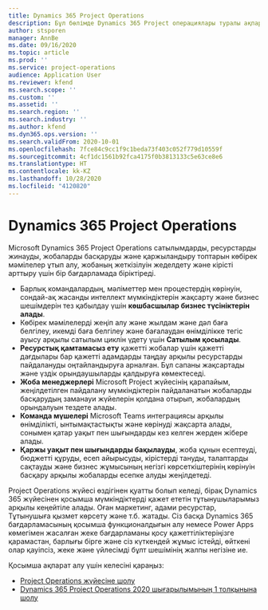 ```yaml
---
title: Dynamics 365 Project Operations
description: Бұл бөлімде Dynamics 365 Project операциялары туралы ақпарат берілген.
author: stsporen
manager: AnnBe
ms.date: 09/16/2020
ms.topic: article
ms.prod: ''
ms.service: project-operations
audience: Application User
ms.reviewer: kfend
ms.search.scope: ''
ms.custom: ''
ms.assetid: ''
ms.search.region: ''
ms.search.industry: ''
ms.author: kfend
ms.dyn365.ops.version: ''
ms.search.validFrom: 2020-10-01
ms.openlocfilehash: 7fce84c9cc1f9c1beda73f403c052f779d10559f
ms.sourcegitcommit: 4cf1dc1561b92fca4175f0b3813133c5e63ce8e6
ms.translationtype: HT
ms.contentlocale: kk-KZ
ms.lasthandoff: 10/28/2020
ms.locfileid: "4120820"
---
```

# <a name="dynamics-365-project-operations"></a>Dynamics 365 Project Operations

Microsoft Dynamics 365 Project Operations сатылымдарды, ресурстарды жинауды, жобаларды басқаруды және қаржыландыру топтарын көбірек мәмілелер ұтып алу, жобаның жеткізілуін жеделдету және кірісті арттыру үшін бір бағдарламада біріктіреді.

-   Барлық командалардың, мәліметтер мен процестердің көрінуін, сондай-ақ жасанды интеллект мүмкіндіктерін жақсарту және бизнес шешімдерін тез қабылдау үшін **көшбасшылар бизнес түсініктерін алады**.
-   Көбірек мәмілелерді жеңіп алу және жылдам және дәл баға белгілеу, икемді баға белгілеу және бағалаудан өнімділікке тегіс ауысу арқылы сатылым циклін үдету үшін **Сатылым қосылады**.
-   **Ресурстық қамтамасыз ету** қажетті жобалар үшін қажетті дағдылары бар қажетті адамдарды таңдау арқылы ресурстарды пайдалануды оңтайландыруға арналған. Бұл сапаны жақсартады және үздік орындаушыларды қалдыруға көмектеседі.
-   **Жоба менеджерлері** Microsoft Project жүйесінің қарапайым, жеңілдетілген пайдалану мүмкіндіктерін пайдаланатын жобаларды басқарудың заманауи жүйелерін қолдана отырып, жобалардың орындалуын тездете алады.
-   **Команда мүшелері** Microsoft Teams интеграциясы арқылы өнімділікті, ынтымақтастықты және көрінуді жақсарта алады, сонымен қатар уақыт пен шығындарды кез келген жерден жібере алады.
-   **Қаржы уақыт пен шығындарды бақылауды**, жоба құнын есептеуді, бюджетті құруды, есеп айырысуды, кірістерді тануды, талаптарды сақтауды және бизнес жұмысының негізгі көрсеткіштерінің көрінуін басқару арқылы жобаларды есепке алуды жеңілдетеді.

Project Operations жүйесі өздігінен қуатты болып келеді, бірақ Dynamics 365 жүйесінен қосымша мүмкіндіктерді қажет ететін тұтынушыларымыз арқылы кеңейтіле алады. Оған маркетинг, адами ресурстар, Тұтынушыға қызмет көрсету және т.б. жатады. Сіз басқа Dynamics 365 бағдарламасының қосымша функционалдығын алу немесе Power Apps көмегімен жасалған жеке бағдарламаны қосу қажеттіліктеріңізге қарамастан, барлығы бірге және сіз күткендей жұмыс істейді, өйткені олар қауіпсіз, жеке және үйлесімді бұлт шешімінің жалпы негізіне ие.

Қосымша ақпарат алу үшін келесіні қараңыз:

- [Project Operations жүйесіне шолу](https://dynamics.microsoft.com/en-us/project-operations/overview/)
- [Dynamics 365 Project Operations 2020 шығарылымының 1 толқынына шолу](https://docs.microsoft.com/dynamics365-release-plan/2020wave1/dynamics365-project-operations/)

